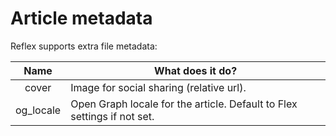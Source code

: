 # Article metadata

Reflex supports extra file metadata:

| Name | What does it do? |
|:----:|------------------|
| cover | Image for social sharing (relative url). |
| og_locale | Open Graph locale for the article. Default to Flex settings if not set. |
